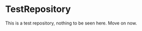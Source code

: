 TestRepository
==============

This is a test repository, nothing to be seen here. Move on now.  
 
 
   
   
   
      
                
         
            
             
          
       
      
       
    
     
    
  
  
 
 
 
